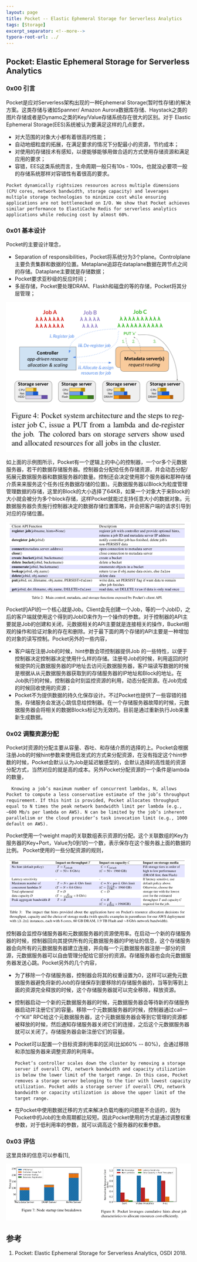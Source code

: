 ```yaml
---
layout: page
title: Pocket -- Elastic Ephemeral Storage for Serverless Analytics
tags: [Storage]
excerpt_separator: <!--more-->
typora-root-url: ../
---
```


## Pocket: Elastic Ephemeral Storage for Serverless Analytics 

### 0x00 引言

  Pocket是应对Serverless架构出现的一种Ephemeral Storage(暂时性存储)的解决方案。这类存储与诸如Spanner/ Amazon Aurora数据库存储、Haystack之类的图片存储或者是Dynamo之类的Key/Value存储系统存在很大的区别。对于 Elastic Ephemeral Storage(EES)系统被认为要满足这样的几点要求，

* 对大范围的对象大小都有着很高的性能；
* 自动地细粒度的拓展，在满足要求的情况下分配最小的资源，节约成本；
* 对使用的存储技术有感知，以便能够能够用做合适的方式使用存储资源和满足应用的要求；
* 容错，EES这类系统而言，生命周期一般只有10s - 100s，也就没必要项一般的存储系统那样对容错性有着很高的要求。

```
Pocket dynamically rightsizes resources across multiple dimensions (CPU cores, network bandwidth, storage capacity) and leverages multiple storage technologies to minimize cost while ensuring applications are not bottlenecked on I/O. We show that Pocket achieves similar performance to ElastiCache Redis for serverless analytics applications while reducing cost by almost 60%.
```

### 0x01 基本设计

 Pocket的主要设计理念，

* Separation of responsibilities，Pocket将系统分为3个plane。Controlplane主要负责集群和数据的位置。Metaplane追踪在dataplane数据在跨节点之间的存储。Dataplane主要就是存储数据；
* Pocket要求亚秒级的反应时间；
* 多层存储，Pocket要处理DRAM、Flaskh和磁盘的等的存储，Pocket将其分层管理；

![pocket-arch](/assets/img/pocket-arch.png)

  如上面的示例图所示，Pocket有一个逻辑上的中心的控制器，一个or多个元数据服务器，若干的数据存储服务器。控制器会分配给任务存储资源，并会动态分配/拓展元数据服务器和数据服务器的数量。控制还会决定使用那个服务器和那种存储介质来来服务这个任务(任务数据存储的位置)。元数据服务器以Block为粒度管理管理数据的存储，这里的Block的大小选择了64KB，如果一个对象大于来Block的大小就会被分为多个block存储，这样Pocket就能过支持任意大小的数据对象。元数据服务器负责施行控制器决定的数据存储位置策略，并会把客户端的请求引导到对应的存储位置。

![pocket-api](/assets/img/pocket-api.png) 

  Pocket的API的一个核心就是Job。Client会先创建一个Job，等的一个JobID，之后的客户端就使用这个得到的JobID来作为一个操作的参数。对于控制器的API主要就是Job的创建和关闭，元数据相关的API主要就是连接相关的操作，Bucket相观的操作和验证对象的存在和删除。对于最下面的两个存储的API主要是一种增加的对象的读写控制。Pocket另外的一些内容，

* 客户端在注册Job的时候，hint参数会项控制器提供Job 的一些特性，以便于控制器决定控制器决定使用什么样的存储。注册号Job的时候，利用返回的时候提供的元数据服务器的IP地址去访问元数据服务器，客户端读写数据的时候是根据从从元数据服务器获取到的存储服务器的IP地址和Block的地址。在Job执行的时候，控制器会时刻监控资源的利用，动态分配资源。在Job完成的时候回收使用的资源；
* Pocket不为提供数据的持久化保存设计。不过Pocket也提供了一些容错的措施，存储服务会发送心跳信息给控制器。在一个存储服务器故障的时候，元数据服务器会将相关的数据Blocks标记为无效的。目前是通过重新执行Job来重新生成数据。

### 0x02 调整资源分配

  Pocket对资源的分配主要从容量、吞吐、和存储介质的选择的上。Pocket会根据注册Job的时候hint参数来使用启发式的方式来分配资源，在没有指定这个hint参数的时候，Pocket会默认认为Job是延迟敏感型的，会默认选择的高性能的资源分配方式，当然对应的就是高的成本。另外Pocket分配资源的一个条件是lambda的数量，

```
  Knowing a job’s maximum number of concurrent lambdas, N, allows Pocket to compute a less conservative estimate of the job’s throughput requirement. If this hint is provided, Pocket allocates throughput equal to N times the peak network bandwidth limit per lambda (e.g., ∼600 Mb/s per lambda on AWS). N can be limited by the job’s inherent parallelism or the cloud provider’s task invocation limit (e.g., 1000 default on AWS).
```

 Pocket使用一个weight map的关联数组表示资源的分配。这个关联数组的Key为服务器的Key+Port，Value为0到1的一个数，表示保存在这个服务器上面的数据的比例。 Pocket使用的一些分配资源的规则，

![pocket-hint](/assets/img/pocket-hint.png)

  控制器会监控存储服务器和元数据服务器的资源使用率。在启动一个新的存储服务器的时候，控制器回向其提供所有的元数据服务器的IP地址的信息，这个存储服务器会向所有的元数据服务器建立连接，并向每一个元数据服务器注册一部分的资源，元数据服务器可以自由管理分配给它部分的资源。存储服务器也会向元数据服务器发送心跳。Pocket另外的几个内容，

* 为了移除一个存储服务器，控制器会将其的权重设置为0，这样可以避免元数据服务器避免将新的Job的存储保存到要移除的存储服务器的，当等到等到上面的资源完全释放的时候，这个存储服务器就可以完全移除，释放资源。

* 控制器启动一个新的元数据服务器的时候，元数据服务器会等待新的存储服务器启动并注册它们的容量。移除一个元数据服务器的时候，控制器通过call一个“Kill” RPC给这个元数据服务器，这个元数据服务器会等到它管理的资源都被释放的时候，然后通知存储服务器关闭它们的连接，之后这个元数据服务器就可以关闭了。存储服务器会新注册它们的容量。

* Pocket可以配置一个目标资源利用率的区间(比如60% -- 80%)，会通过移除和添加服务器来调整资源的利用率。

  ```
  Pocket’s controller scales down the cluster by removing a storage server if overall CPU, network bandwidth and capacity utilization is below the lower limit of the target range. In this case, Pocket removes a storage server belonging to the tier with lowest capacity utilization. Pocket adds a storage server if overall CPU, network bandwidth or capacity utilization is above the upper limit of the target range. 
  ```

* 在Pocket中使用数据迁移的方式来解决负载均衡的问题是不合适的，因为Pocket中的Job的生命周期都比较短。因此Pocket使用的方式是通过调整权重参数，对于低利用率的参数，就可以调高这个服务器的权重参数。

### 0x03 评估

 这里具体的信息可以参看[1],

![packet-perf](/assets/img/packet-perf.png)

## 参考

1. Pocket: Elastic Ephemeral Storage for Serverless Analytics, OSDI 2018.


